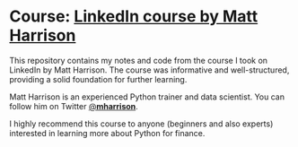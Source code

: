 # Course: [LinkedIn course by Matt Harrison](https://www.linkedin.com/learning/getting-started-with-python-for-finance/introduction?autoplay=true)

This repository contains my notes and code from the course I took on LinkedIn by Matt Harrison. The course was informative and well-structured, providing a solid foundation for further learning. 

Matt Harrison is an experienced Python trainer and data scientist. You can follow him on Twitter [@__mharrison__](https://twitter.com/__mharrison__).

I highly recommend this course to anyone (beginners and also experts) interested in learning more about Python for finance.
